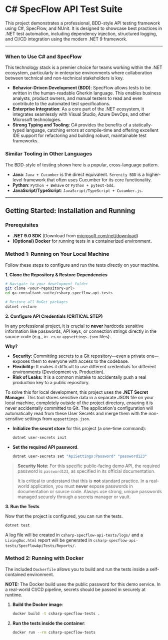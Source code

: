 # C# SpecFlow API Test Suite

This project demonstrates a professional, BDD-style API testing framework using C#, SpecFlow, and NUnit. It is designed to showcase best practices in .NET test automation, including dependency injection, structured logging, and CI/CD integration using the modern .NET 9 framework.

---

### When to Use C# and SpecFlow

This technology stack is a premier choice for teams working within the .NET ecosystem, particularly in enterprise environments where collaboration between technical and non-technical stakeholders is key.

* **Behavior-Driven Development (BDD)**: SpecFlow allows tests to be written in the human-readable Gherkin language. This enables business analysts, product owners, and manual testers to read and even contribute to the automated test specifications.
* **Enterprise Integration**: As a core part of the .NET ecosystem, it integrates seamlessly with Visual Studio, Azure DevOps, and other Microsoft technologies.
* **Strong Typing and Tooling**: C# provides the benefits of a statically-typed language, catching errors at compile-time and offering excellent IDE support for refactoring and building robust, maintainable test frameworks.

### Similar Tooling in Other Languages

The BDD-style of testing shown here is a popular, cross-language pattern.
* **Java**: `Java + Cucumber` is the direct equivalent. `Serenity BDD` is a higher-level framework that often uses Cucumber for its core functionality.
* **Python**: `Python + Behave` or `Python + pytest-bdd`.
* **JavaScript/TypeScript**: `JavaScript/TypeScript + Cucumber.js`.

---

## Getting Started: Installation and Running

### Prerequisites

* **.NET 9.0 SDK** (Download from [microsoft.com/net/download](https://dotnet.microsoft.com/download))
* **(Optional) Docker** for running tests in a containerized environment.

### Method 1: Running on Your Local Machine

Follow these steps to configure and run the tests directly on your machine.

**1. Clone the Repository & Restore Dependencies**

```bash
# Navigate to your development folder
git clone <your-repository-url>
cd qa-consultant-suite/csharp-specflow-api-tests

# Restore all NuGet packages
dotnet restore
```

**2. Configure API Credentials (CRITICAL STEP)**

In any professional project, it is crucial to **never** hardcode sensitive information like passwords, API keys, or connection strings directly in the source code (e.g., in `.cs` or `appsettings.json` files).

**Why?**
* **Security:** Committing secrets to a Git repository—even a private one—exposes them to everyone with access to the codebase.
* **Flexibility:** It makes it difficult to use different credentials for different environments (Development vs. Production).
* **Risk of Leaks:** It is a common mistake to accidentally push a real production key to a public repository.

To solve this for local development, this project uses the **.NET Secret Manager**. This tool stores sensitive data in a separate JSON file on your local machine, completely outside of the project directory, ensuring it is never accidentally committed to Git. The application's configuration will automatically read from these User Secrets and merge them with the non-sensitive settings from `appsettings.json`.

* **Initialize the secret store** for this project (a one-time command):
    ```bash
    dotnet user-secrets init
    ```
* **Set the required API password**.
    ```bash
    dotnet user-secrets set "ApiSettings:Password" "password123"
    ```
> **Security Note:** For this specific public-facing demo API, the required password is `password123`, as specified in its official documentation.
>
> It is critical to understand that this is **not** standard practice. In a real-world application, you must **never** expose passwords in documentation or source code. Always use strong, unique passwords managed securely through a secrets manager or vault.

**3. Run the Tests**

Now that the project is configured, you can run the tests.

```bash
dotnet test
```

A log file will be created in `csharp-specflow-api-tests/logs/` and a `LivingDoc.html` report will be generated in `csharp-specflow-api-tests/SpecFlowApiTests/Reports/`.

### Method 2: Running with Docker

The included `Dockerfile` allows you to build and run the tests inside a self-contained environment.

**NOTE:** The Docker build uses the public password for this demo service. In a real-world CI/CD pipeline, secrets should be passed in securely at runtime.

1.  **Build the Docker image**:
    ```bash
    docker build -t csharp-specflow-tests .
    ```
2.  **Run the tests inside the container**:
    ```bash
    docker run --rm csharp-specflow-tests
    ```
